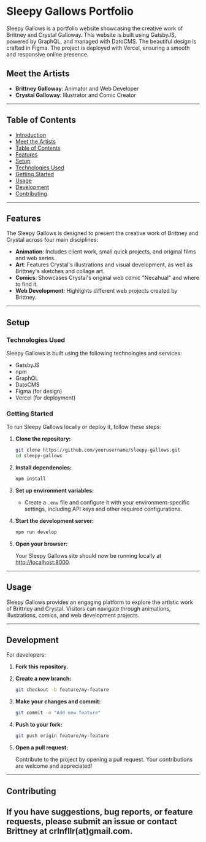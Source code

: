 # Sleepy Gallows Portfolio

Sleepy Gallows is a portfolio website showcasing the creative work of Brittney and Crystal Galloway. This website is built using GatsbyJS, powered by GraphQL, and managed with DatoCMS. The beautiful design is crafted in Figma. The project is deployed with Vercel, ensuring a smooth and responsive online presence.

## Meet the Artists

- **Brittney Galloway**: Animator and Web Developer
- **Crystal Galloway**: Illustrator and Comic Creator

---

## Table of Contents

- [Introduction](#sleepy-gallows-portfolio)
- [Meet the Artists](#meet-the-artists)
- [Table of Contents](#table-of-contents)
- [Features](#features)
- [Setup](#setup)
- [Technologies Used](#technologies-used)
- [Getting Started](#getting-started)
- [Usage](#usage)
- [Development](#development)
- [Contributing](#contributing)

---

## Features

The Sleepy Gallows is designed to present the creative work of Brittney and Crystal across four main disciplines:

- **Animation**: Includes client work, small quick projects, and original films and web series.
- **Art**: Features Crystal's illustrations and visual development, as well as Brittney's sketches and collage art.
- **Comics**: Showcases Crystal's original web comic "Necahual" and where to find it.
- **Web Development**: Highlights different web projects created by Brittney.

---

## Setup

### Technologies Used

Sleepy Gallows is built using the following technologies and services:

- GatsbyJS
- npm
- GraphQL
- DatoCMS
- Figma (for design)
- Vercel (for deployment)

### Getting Started

To run Sleepy Gallows locally or deploy it, follow these steps:

1. **Clone the repository:**

   ```bash
   git clone https://github.com/yourusername/sleepy-gallows.git
   cd sleepy-gallows
   ```

2. **Install dependencies:**

   ```bash
   npm install
   ```

3. **Set up environment variables:**

   - Create a `.env` file and configure it with your environment-specific settings, including API keys and other required configurations.

4. **Start the development server:**

   ```bash
   npm run develop
   ```

5. **Open your browser:**

   Your Sleepy Gallows site should now be running locally at [http://localhost:8000](http://localhost:8000).


---

## Usage

Sleepy Gallows provides an engaging platform to explore the artistic work of Brittney and Crystal. Visitors can navigate through animations, illustrations, comics, and web development projects.


---

## Development

For developers:

1. **Fork this repository.**
2. **Create a new branch:**

   ```bash
   git checkout -b feature/my-feature
   ```

3. **Make your changes and commit:**

   ```bash
   git commit -m "Add new feature"
   ```

4. **Push to your fork:**

   ```bash
   git push origin feature/my-feature
   ```

5. **Open a pull request:**

   Contribute to the project by opening a pull request. Your contributions are welcome and appreciated!

---

## Contributing

If you have suggestions, bug reports, or feature requests, please submit an issue or contact Brittney at crlnfllr(at)gmail.com.
---

